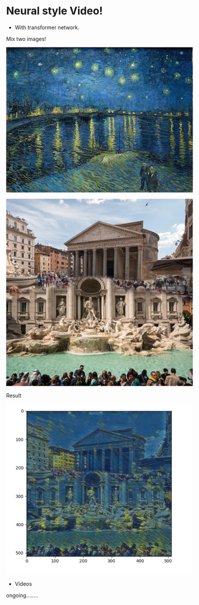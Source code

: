 # Neural style Video!

- With transformer network.

Mix two images!
<p><img src='images/gogh.jpg'></p>
<p><img src='images/trevi.jpg'></p>


Result
<p><img src='sample.jpg'></p>



- Videos

ongoing........